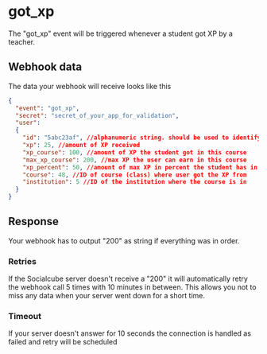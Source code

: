 # got_xp

The "got_xp" event will be triggered whenever a student got XP by a teacher.

## Webhook data

The data your webhook will receive looks like this

```json
{
  "event": "got_xp",
  "secret": "secret_of_your_app_for_validation",
  "user": 
  {
    "id": "5abc23af", //alphanumeric string. should be used to identify user since email can be changed
    "xp": 25, //amount of XP received
    "xp_course": 100, //amount of XP the student got in this course
    "max_xp_course": 200, //max XP the user can earn in this course
    "xp_percent": 50, //amount of max XP in percent the student has in this course
    "course": 48, //ID of course (class) where user got the XP from
    "institution": 5 //ID of the institution where the course is in
  }
}
```

## Response
Your webhook has to output "200" as string if everything was in order.

### Retries
If the Socialcube server doesn't receive a "200" it will automatically retry the webhook call 5 times with 10 minutes in between. This allows you not to miss any data when your server went down for a short time.

### Timeout
If your server doesn't answer for 10 seconds the connection is handled as failed and retry will be scheduled